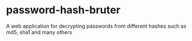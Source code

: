 # password-hash-bruter
A web application for decrypting passwords from different hashes such as md5, sha1 and many others
